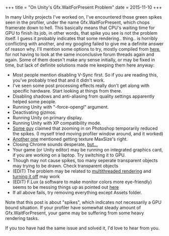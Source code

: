 +++
title = "On Unity's Gfx.WaitForPresent Problem"
date = 2015-11-10
+++

In many Unity projects I've worked on, I've encountered those green spikes seen in the profiler, under the name Gfx.WaitForPresent, which chops framerate down to hell. This basically means that CPU's waiting time for GPU to finish its job, in other words, that spike you see is not the problem itself. I guess it probably indicates that some rendering.. thing.. is horribly conflicting with another, and my googling failed to give me a definite answer of reason why. I'll mention some options to try, mostly compiled from [here](http://forum.unity3d.com/threads/gfx-waitforpresent.211166/), for not having to look at the same inconclusive forum threads again and again. Some of them doesn't make any sense initially, or may be fixed in time, but lack of definite solutions made me keeping them here anyway:

- Most people mention disabling V-Sync first. So if you are reading this, you've probably tried that and it didn't work.
- I've seen some post processing effects really don't get along with specific hardware. Start looking at things from there.
- Disabling shadows and anti-aliasing from quality settings apparently helped some people.
- Running Unity with "-force-opengl" argument.
- Deactivating gizmos.
- Running Unity on primary display.
- Running Unity with XP compatibility mode.
- [Some guy](http://forum.unity3d.com/threads/gfx-waitforpresent.211166/page-3#post-2021409) claimed that zooming in on Photoshop temporarily reduced the spikes. (I myself tried moving profiler window around, and it worked)
- [Another one](http://forum.unity3d.com/threads/gfx-waitforpresent.211166/page-4#post-2095011) mentioned getting texture MaxSize's right.
- Closing Chrome sounds desperate, [but...](http://forum.unity3d.com/threads/gfx-waitforpresent.211166/page-4#post-2104225)
- Your game (or Unity editor) may be running on integrated graphics card, if you are working on a laptop. Try switching it to GPU.
- Though may not cause spikes, too many seperate transparent objects may trying to be drawn. Check transparent objects
- (EDIT) The problem may be related to [multithreaded rendering](http://forum-old.unity3d.com/threads/gfx-waitforpresent-yes-another-one.382370/) and [turning it off](http://www.torestudios.com/news/unity-android-gfx-waitforpresent-issues/) may work
- (EDIT) F.Lux (a software to make monitor colors more eye-friendly) seems to be messing things up as pointed out [here](https://www.reddit.com/r/Unity3D/comments/4tdoa4/psa_if_your_are_you_are_having_problems_with/)
- If all above fails, try removing everything except Assets folder.

Note that this post is about "spikes", which indicates not necessarily a GPU bound situation. If your profiler have somewhat steady amount of Gfx.WaitForPresent, your game may be suffering from some heavy rendering tasks.

If you too have had the same issue and solved it, I'd love to hear from you.

